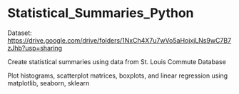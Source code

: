 # Statistical_Summaries_Python

Dataset: https://drive.google.com/drive/folders/1NxCh4X7u7wVo5aHojxjLNs9wC7B7zJhb?usp=sharing

Create statistical summaries using data from St. Louis Commute Database

Plot histograms, scatterplot matrices, boxplots, and linear regression using matplotlib, seaborn, sklearn
